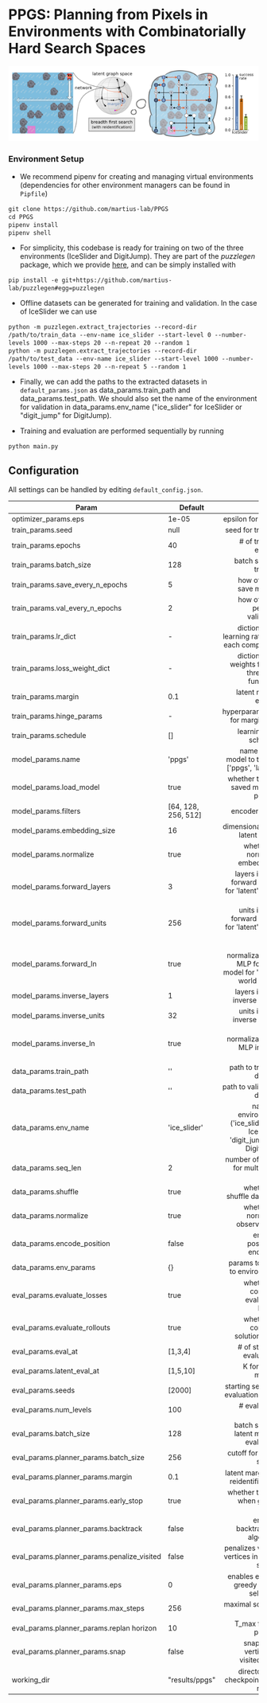 # PPGS: Planning from Pixels in Environments with Combinatorially Hard Search Spaces

![PPGS Overview](imgs/ppgs.png?raw=true "PPGS Overview")

### Environment Setup

- We recommend pipenv for creating and managing virtual environments (dependencies for other environment managers can be found in `Pipfile`)

```
git clone https://github.com/martius-lab/PPGS
cd PPGS
pipenv install
pipenv shell
```

- For simplicity, this codebase is ready for training on two of the three environments (IceSlider and DigitJump). They are part of the *puzzlegen* package, which we provide [here](https://github.com/martius-lab/puzzlegen), and can be simply installed with
```
pip install -e git+https://github.com/martius-lab/puzzlegen#egg=puzzlegen
```

- Offline datasets can be generated for training and validation. In the case of IceSlider we can use

```
python -m puzzlegen.extract_trajectories --record-dir /path/to/train_data --env-name ice_slider --start-level 0 --number-levels 1000 --max-steps 20 --n-repeat 20 --random 1
python -m puzzlegen.extract_trajectories --record-dir /path/to/test_data --env-name ice_slider --start-level 1000 --number-levels 1000 --max-steps 20 --n-repeat 5 --random 1
```

- Finally, we can add the paths to the extracted datasets in `default_params.json` as data_params.train_path and data_params.test_path. We should also set the name
  of the environment for validation in data_params.env_name ("ice_slider" for IceSlider or "digit_jump" for DigitJump).
  
- Training and evaluation are performed sequentially by running
```
python main.py
```

## Configuration

All settings can be handled by editing `default_config.json`.

| Param         | Default           | Info  |
| ------------- | ------------- | -----:|
| optimizer_params.eps | 1e-05 | epsilon for Adam |
| train_params.seed | null | seed for training |
| train_params.epochs | 40 | # of training epochs |
| train_params.batch_size | 128 | batch size for training |
| train_params.save_every_n_epochs | 5 | how often to save models |
| train_params.val_every_n_epochs | 2 | how often to perform validation |
| train_params.lr_dict | - | dictionary of learning rates for each component |
| train_params.loss_weight_dict | - | dictionary of weights for the three loss functions |
| train_params.margin | 0.1 | latent margin epsilon |
| train_params.hinge_params | - | hyperparameters for margin loss |
| train_params.schedule | [] | learning rate schedule |
| model_params.name | 'ppgs' | name of the model to train in ['ppgs', 'latent']
| model_params.load_model | true | whether to load saved model if present |
| model_params.filters | [64, 128, 256, 512] | encoder filters |
| model_params.embedding_size | 16 | dimensionality of latent space |
| model_params.normalize | true | whether to normalize embeddings |
| model_params.forward_layers | 3 | layers in MLP forward model for 'latent' world model |
| model_params.forward_units | 256 | units in MLP forward model for 'latent' world model |
| model_params.forward_ln | true | layer normalization in MLP forward model for 'latent' world model |
| model_params.inverse_layers | 1 | layers in MLP inverse model |
| model_params.inverse_units | 32 | units in MLP inverse model |
| model_params.inverse_ln | true | layer normalization in MLP inverse model |
| data_params.train_path | '' | path to training dataset |
| data_params.test_path | '' | path to validation dataset |
| data_params.env_name | 'ice_slider' | name of environment ('ice_slider' for IceSlider, 'digit_jump' for DigitJump |
| data_params.seq_len | 2 | number of steps for multi-step loss |
| data_params.shuffle | true | whether to shuffle datasets |
| data_params.normalize | true | whether to normalize observations |
| data_params.encode_position | false | enables positional encoding |
| data_params.env_params | {} | params to pass to environment |
| eval_params.evaluate_losses | true | whether to compute evaluation losses |
| eval_params.evaluate_rollouts | true | whether to compute solution rates |
| eval_params.eval_at | [1,3,4] | # of steps to evaluate at |
| eval_params.latent_eval_at | [1,5,10] | K for latent metrics |
| eval_params.seeds | [2000] | starting seed for evaluation levels |
| eval_params.num_levels | 100 | # evaluation levels |
| eval_params.batch_size | 128 | batch size for latent metrics evaluation |
| eval_params.planner_params.batch_size | 256 | cutoff for graph search |
| eval_params.planner_params.margin | 0.1 | latent margin for reidentification |
| eval_params.planner_params.early_stop | true | whether to stop when goal is found |
| eval_params.planner_params.backtrack | false | enables backtracking algorithm |
| eval_params.planner_params.penalize_visited | false | penalizes visited vertices in graph search |
| eval_params.planner_params.eps | 0 | enables epsilon greedy action selection |
| eval_params.planner_params.max_steps | 256 | maximal solution length |
| eval_params.planner_params.replan horizon | 10 | T_max for full planner |
| eval_params.planner_params.snap | false | snaps new vertices to visited ones |
| working_dir |  "results/ppgs" | directory for checkpoints and results |


